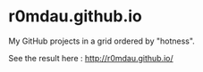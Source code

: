 r0mdau.github.io
================

My GitHub projects in a grid ordered by "hotness".

See the result here : http://r0mdau.github.io/
